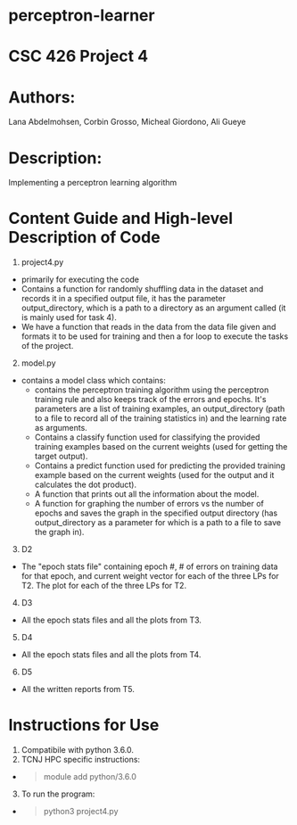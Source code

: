 # perceptron-learner
# CSC 426 Project 4
# Authors: 
 Lana Abdelmohsen, Corbin Grosso, Micheal Giordono, Ali Gueye
# Description: 
Implementing a perceptron learning algorithm
# Content Guide and High-level Description of Code
1. project4.py 
- primarily for executing the code
- Contains a function for randomly shuffling data in the dataset and records it in a specified output file, it has the parameter output_directory, which is a
path to a directory as an argument called (it is mainly used for task 4). 
- We have a function that reads in the data from the data file given and formats it to be used for training and then a for loop to execute the tasks of the project.
2. model.py 
- contains a model class which contains: 
  - contains the perceptron training algorithm using the perceptron training rule and also keeps track of the errors and epochs. It's parameters are a list of training examples, an output_directory (path to a file to record all of the training statistics in) and the learning rate as arguments. 
  - Contains a classify function used for classifying the provided training examples based on the current weights (used for getting the target output).
  - Contains a predict function used for predicting the provided training example based on the current weights (used for the output and it calculates the dot product).
  - A function that prints out all the information about the model.
  - A function for graphing the number of errors vs the number of epochs and saves the graph in the specified output directory (has output_directory as a parameter for which is a path to a file to save the graph in).
3. D2
- The "epoch stats file" containing epoch #, # of errors on training data for that epoch, and current weight vector for each of the three LPs for T2. The plot for each of the three LPs for T2.
4. D3
- All the epoch stats files and all the plots from T3.
5. D4
- All the epoch stats files and all the plots from T4.
6. D5
- All the written reports from T5.
# Instructions for Use
1. Compatibile with python 3.6.0. 
2. TCNJ HPC specific instructions:
- > module add python/3.6.0
3. To run the program:
- > python3 project4.py 
